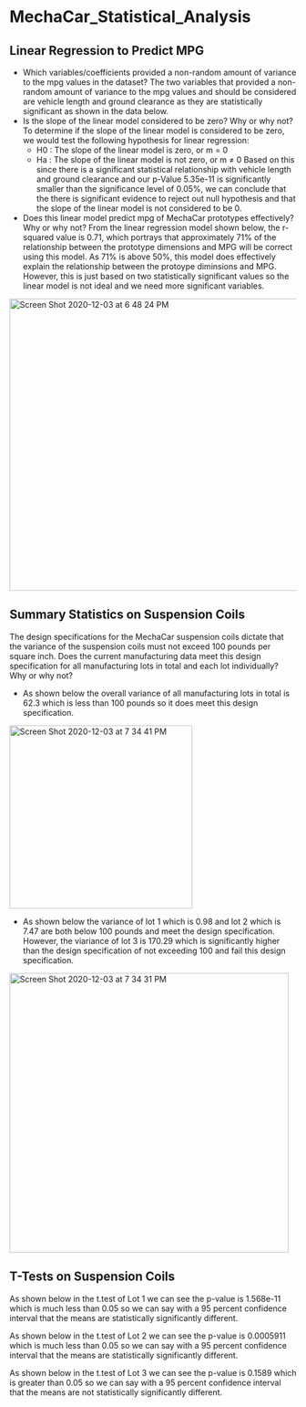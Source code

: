 # MechaCar_Statistical_Analysis
## Linear Regression to Predict MPG
- Which variables/coefficients provided a non-random amount of variance to the mpg values in the dataset?
The two variables that provided a non-random amount of variance to the mpg values and should be considered are vehicle length and ground clearance as they are statistically significant as shown in the data below.
- Is the slope of the linear model considered to be zero? Why or why not?
To determine if the slope of the linear model is considered to be zero, we would test the following hypothesis for linear regression:
  - H0 : The slope of the linear model is zero, or m = 0
  - Ha : The slope of the linear model is not zero, or m ≠ 0
Based on this since there is a significant statistical relationship with vehicle length and ground clearance and our p-Value 5.35e-11 is significantly smaller than the significance level of 0.05%, we can conclude that the there is significant evidence to reject out null hypothesis and that the slope of the linear model is not considered to be 0.
- Does this linear model predict mpg of MechaCar prototypes effectively? Why or why not?
From the linear regression model shown below, the r-squared value is 0.71, which portrays that approximately 71% of the relationship between the prototype dimensions and MPG will be correct using this model. As 71% is above 50%, this model does effectively explain the relationship between the protoype diminsions and MPG. However, this is just based on two statistically significant values so the linear model is not ideal and we need more significant variables. 

<img width="512" alt="Screen Shot 2020-12-03 at 6 48 24 PM" src="https://user-images.githubusercontent.com/69806770/101106075-480ed000-359d-11eb-92a1-bc14c58d8889.png">

## Summary Statistics on Suspension Coils
The design specifications for the MechaCar suspension coils dictate that the variance of the suspension coils must not exceed 100 pounds per square inch. Does the current manufacturing data meet this design specification for all manufacturing lots in total and each lot individually? Why or why not?
- As shown below the overall variance of all manufacturing lots in total is 62.3 which is less than 100 pounds so it does meet this design specification.

<img width="321" alt="Screen Shot 2020-12-03 at 7 34 41 PM" src="https://user-images.githubusercontent.com/69806770/101107128-a341c200-359f-11eb-9ee1-1ed1d7c25d83.png">

- As shown below the variance of lot 1 which is 0.98 and lot 2 which is 7.47 are both below 100 pounds and meet the design specification. However, the viariance of lot 3 is 170.29 which is significantly higher than the design specification of not exceeding 100 and fail this design specification.

<img width="490" alt="Screen Shot 2020-12-03 at 7 34 31 PM" src="https://user-images.githubusercontent.com/69806770/101107154-b2c10b00-359f-11eb-9325-ff3224277bc0.png">

## T-Tests on Suspension Coils
As shown below in the t.test of Lot 1 we can see the p-value is 1.568e-11 which is much less than 0.05 so we can say with a 95 percent confidence interval that the means are statistically significantly different.

As shown below in the t.test of Lot 2 we can see the p-value is 0.0005911 which is much less than 0.05 so we can say with a 95 percent confidence interval that the means are statistically significantly different.

As shown below in the t.test of Lot 3 we can see the p-value is 0.1589 which is greater than 0.05 so we can say with a 95 percent confidence interval that the means are not statistically significantly different.
